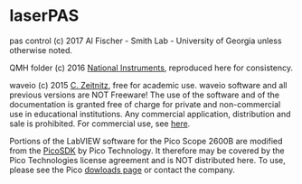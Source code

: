 # laserPAS
pas control (c) 2017 Al Fischer - Smith Lab - University of Georgia unless otherwise noted.

QMH folder (c) 2016 [National Instruments](http://www.ni.com/example/31091/en/), reproduced here for consistency.

waveio (c) 2015 [C. Zeitnitz](https://www.zeitnitz.eu/scms/waveio), free for academic use.  waveio software and all previous versions are NOT Freeware!
The use of the software and of the documentation is granted free of charge for private and non-commercial use in educational institutions. Any commercial application, distribution and sale is prohibited.  For commercial use, see [here](https://secure.shareit.com/shareit/product.html?productid=300424978).

Portions of the LabVIEW software for the Pico Scope 2600B are modified from the [PicoSDK](https://www.picotech.com/library/oscilloscopes/picoscope-software-development-kit-sdk) by Pico Technology.  It therefore may be covered by the Pico Technologies license agreement and is NOT distributed here.  To use, please see the Pico [dowloads page](https://www.picotech.com/downloads) or contact the company.
